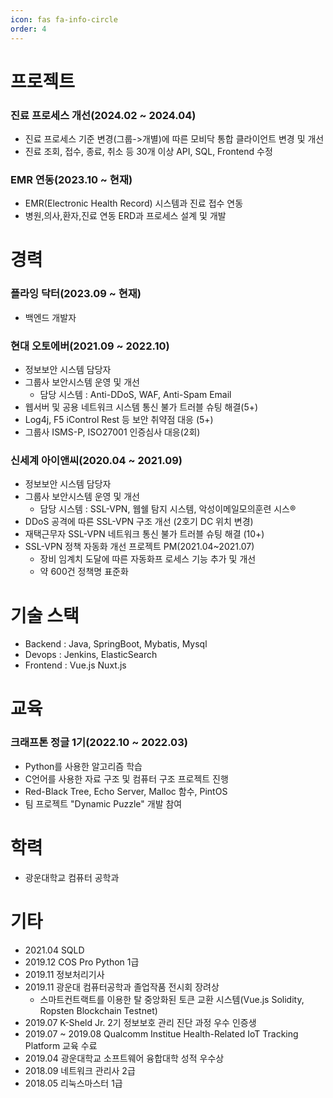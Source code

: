 ```yaml
---
icon: fas fa-info-circle
order: 4
---
```


> 


# 프로젝트 
### 진료 프로세스 개선(2024.02 ~ 2024.04)
- 진료 프로세스 기준 변경(그룹->개별)에 따른 모비닥 통합 클라이언트 변경 및 개선
- 진료 조회, 접수, 종료, 취소 등 30개 이상 API, SQL,  Frontend 수정


### EMR 연동(2023.10 ~ 현재)
- EMR(Electronic Health Record) 시스템과 진료 접수 연동
- 병원,의사,환자,진료 연동 ERD과 프로세스 설계 및 개발


# 경력

### 플라잉 닥터(2023.09 ~ 현재)
- 백엔드 개발자


### 현대 오토에버(2021.09 ~ 2022.10)
- 정보보안 시스템 담당자
- 그룹사 보안시스템 운영 및 개선
  - 담당 시스템 : Anti-DDoS, WAF, Anti-Spam Email
- 웹서버 및 공용 네트워크 시스템 통신 불가 트러블 슈팅 해결(5+)
-  Log4j, F5 iControl Rest 등 보안 취약점 대응 (5+)
- 그룹사 ISMS-P, ISO27001 인증심사 대응(2회)

### 신세계 아이앤씨(2020.04 ~ 2021.09)
- 정보보안 시스템 담당자
- 그룹사 보안시스템 운영 및 개선
  - 담당 시스템 : SSL-VPN, 웹쉘 탐지 시스템, 악성이메일모의훈련 시스®
- DDoS 공격에 따른 SSL-VPN 구조 개선 (2호기 DC 위치 변경)
- 재택근무자 SSL-VPN 네트워크 통신 불가 트러블 슈팅 해결 (10+)
- SSL-VPN 정책 자동화 개선 프로젝트 PM(2021.04~2021.07)
  - 장비 임계치 도달에 따른 자동화프 로세스 기능 추가 및 개선
  - 약 600건 정책명 표준화

# 기술 스택
- Backend : Java, SpringBoot, Mybatis, Mysql
- Devops : Jenkins, ElasticSearch
- Frontend : Vue.js Nuxt.js
  

# 교육
### 크래프톤 정글 1기(2022.10 ~ 2022.03)
- Python를 사용한 알고리즘 학습
-  C언어를 사용한 자료 구조 및 컴퓨터 구조 프로젝트 진행
  - Red-Black Tree, Echo Server, Malloc 함수, PintOS  
-  팀 프로젝트 "Dynamic Puzzle" 개발 참여


# 학력
- 광운대학교 컴퓨터 공학과

# 기타
- 2021.04 SQLD
- 2019.12 COS Pro Python 1급
- 2019.11 정보처리기사
- 2019.11 광운대 컴퓨터공학과 졸업작품 전시회 장려상
  - 스마트컨트랙트를 이용한 탈 중앙화된 토큰 교환 시스템(Vue.js Solidity, Ropsten Blockchain Testnet)
- 2019.07 K-Sheld Jr. 2기 정보보호 관리 진단 과정 우수 인증생
- 2019.07 ~ 2019.08 Qualcomm Institue Health-Related IoT Tracking Platform 교육 수료
- 2019.04 광운대학교 소프트웨어 융합대학 성적 우수상
- 2018.09 네트워크 관리사 2급
- 2018.05 리눅스마스터 1급
